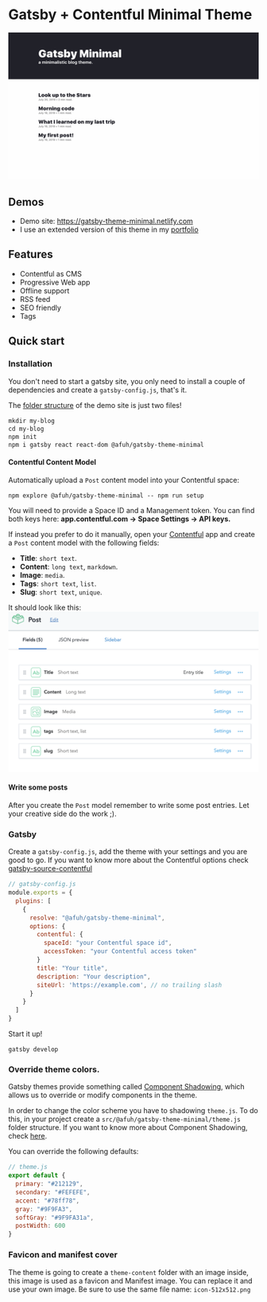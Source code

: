 # Gatsby + Contentful Minimal Theme

![site](https://raw.githubusercontent.com/afuh/gatsby-theme-minimal/develop/theme/images/site.png)

## Demos
- Demo site: https://gatsby-theme-minimal.netlify.com
- I use an extended version of this theme in my [portfolio](https://axelfuhrmann.com)

## Features
- Contentful as CMS
- Progressive Web app
- Offline support
- RSS feed
- SEO friendly
- Tags

## Quick start
### Installation
You don't need to start a gatsby site, you only need to install a couple of dependencies and create a `gatsby-config.js`, that's it.

The [folder structure](https://github.com/afuh/gatsby-theme-minimal/tree/develop/site) of the demo site is just two files!

```
mkdir my-blog
cd my-blog
npm init
npm i gatsby react react-dom @afuh/gatsby-theme-minimal
```

#### Contentful Content Model
Automatically upload a `Post` content model into your Contentful space:
```
npm explore @afuh/gatsby-theme-minimal -- npm run setup
```
You will need to provide a Space ID and a Management token. You can find both keys here: **app.contentful.com → Space Settings → API keys.**

If instead you prefer to do it manually, open your [Contentful](https://app.contentful.com/) app and create a `Post` content model with the following fields:
- **Title**: `short text`.
- **Content**: `long text`, `markdown`.
- **Image**: `media`.
- **Tags**: `short text`, `list`.
- **Slug**: `short text`, `unique`.

It should look like this:
![contentful](https://raw.githubusercontent.com/afuh/gatsby-theme-minimal/develop/theme/images/content-model.png)

#### Write some posts
After you create the `Post` model remember to write some post entries. Let your creative side do the work ;).

### Gatsby
Create a `gatsby-config.js`, add the theme with your settings and you are good to go.
If you want to know more about the Contentful options check [gatsby-source-contentful](https://www.gatsbyjs.org/packages/gatsby-source-contentful)


```js
// gatsby-config.js
module.exports = {
  plugins: [
    {
      resolve: "@afuh/gatsby-theme-minimal",
      options: {
        contentful: {
          spaceId: "your Contentful space id",
          accessToken: "your Contentful access token"
        }
        title: "Your title",
        description: "Your description",
        siteUrl: 'https://example.com', // no trailing slash
      }
    }
  ]
}
```
Start it up!
```
gatsby develop
```

### Override theme colors.
Gatsby themes provide something called [Component Shadowing](https://www.gatsbyjs.org/blog/2019-04-29-component-shadowing/), which allows us to override or modify components in the theme.

In order to change the color scheme you have to shadowing `theme.js`. To do this, in your project create a `src/@afuh/gatsby-theme-minimal/theme.js` folder structure. If you want to know more about Component Shadowing, check [here](https://egghead.io/lessons/gatsby-use-component-shadowing-to-override-gatsby-theme-components).

You can override the following defaults:
```js
// theme.js
export default {
  primary: "#212129",
  secondary: "#FEFEFE",
  accent: "#78ff78",
  gray: "#9F9FA3",
  softGray: "#9F9FA31a",
  postWidth: 600
}
```

### Favicon and manifest cover
The theme is going to create a `theme-content` folder with an image inside, this image is used as a favicon and Manifest image. You can replace it and use your own image. Be sure to use the same file name: `icon-512x512.png`  
